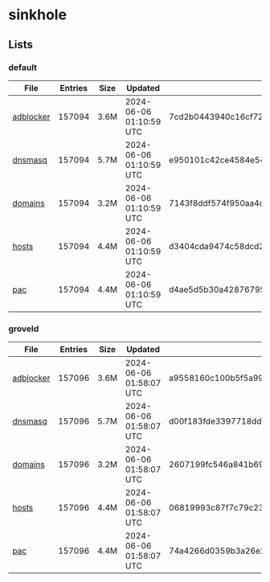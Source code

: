 # sinkhole

## Lists

### default

|File|Entries|Size|Updated|Hash|
|-|-|-|-|-|
|[adblocker](https://raw.githubusercontent.com/groveld/sinkhole/lists/default/adblocker.txt)|157094|3.6M|2024-06-06 01:10:59 UTC|7cd2b0443940c16cf7253cb45597496cf81ad7646d39f83be334237715e20b38|
|[dnsmasq](https://raw.githubusercontent.com/groveld/sinkhole/lists/default/dnsmasq.txt)|157094|5.7M|2024-06-06 01:10:59 UTC|e950101c42ce4584e54d8fb5c01d514e840f218436bb0aba5639b8b5c13ac556|
|[domains](https://raw.githubusercontent.com/groveld/sinkhole/lists/default/domains.txt)|157094|3.2M|2024-06-06 01:10:59 UTC|7143f8ddf574f950aa4c9bcce4de71ca1e3ca5c02eec1c82c6bff22936d6f202|
|[hosts](https://raw.githubusercontent.com/groveld/sinkhole/lists/default/hosts.txt)|157094|4.4M|2024-06-06 01:10:59 UTC|d3404cda9474c58dcd2d87c1ac85d733f17c7ad93bb5b3ac352c67152934d9e7|
|[pac](https://raw.githubusercontent.com/groveld/sinkhole/lists/default/pac.txt)|157094|4.4M|2024-06-06 01:10:59 UTC|d4ae5d5b30a42876795a6cfc368d4a569310718939f0fcf4d47027170abf13df|

### groveld

|File|Entries|Size|Updated|Hash|
|-|-|-|-|-|
|[adblocker](https://raw.githubusercontent.com/groveld/sinkhole/lists/groveld/adblocker.txt)|157096|3.6M|2024-06-06 01:58:07 UTC|a9558160c100b5f5a991763d5245d05e01094a7786f187399b36dd0d1d77c0a4|
|[dnsmasq](https://raw.githubusercontent.com/groveld/sinkhole/lists/groveld/dnsmasq.txt)|157096|5.7M|2024-06-06 01:58:07 UTC|d00f183fde3397718dd7fb52f56655aef83a72ef4d5db96be9ad9ad2d036029c|
|[domains](https://raw.githubusercontent.com/groveld/sinkhole/lists/groveld/domains.txt)|157096|3.2M|2024-06-06 01:58:07 UTC|2607199fc546a841b69abc310341465d0359ed64af381d2832da6240997d1c7a|
|[hosts](https://raw.githubusercontent.com/groveld/sinkhole/lists/groveld/hosts.txt)|157096|4.4M|2024-06-06 01:58:07 UTC|06819993c87f7c79c237436db5acd9a5aaa452759368b2cf82845e4676267a98|
|[pac](https://raw.githubusercontent.com/groveld/sinkhole/lists/groveld/pac.txt)|157096|4.4M|2024-06-06 01:58:07 UTC|74a4266d0359b3a26e2549829e243c3af9e38c7d5b3482a0825031938ca5d64b|
